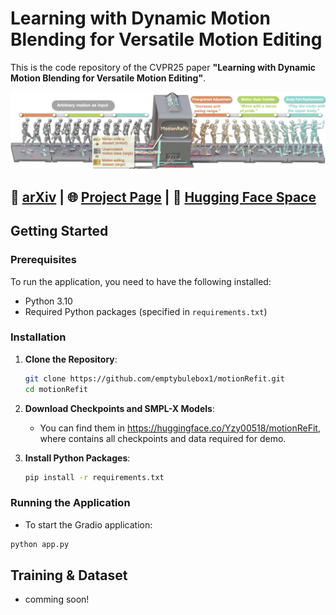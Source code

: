 # Learning with Dynamic Motion Blending for Versatile Motion Editing  

This is the code repository of the CVPR25 paper **"Learning with Dynamic Motion Blending for Versatile Motion Editing"**.  

![Teaser](assets/teaser.jpeg)  

📝 [**arXiv**](https://arxiv.org) | 🌐 [**Project Page**](https://awfuact.github.io/motionrefit) | 🤗 [**Hugging Face Space**](https://huggingface.co/spaces/Yzy00518/motionReFit)  
---  

## Getting Started  
### Prerequisites  
To run the application, you need to have the following installed:  
- Python 3.10
- Required Python packages (specified in `requirements.txt`)


### Installation

1. **Clone the Repository**:
    ```sh
    git clone https://github.com/emptybulebox1/motionRefit.git
    cd motionRefit
    ```

2. **Download Checkpoints and SMPL-X Models**:
    - You can find them in https://huggingface.co/Yzy00518/motionReFit, where contains all checkpoints and data required for demo.

3. **Install Python Packages**:
    ```sh
    pip install -r requirements.txt
    ```

### Running the Application
  - To start the Gradio application:
    
  ```sh
  python app.py
  ```


## Training & Dataset
  - comming soon!
